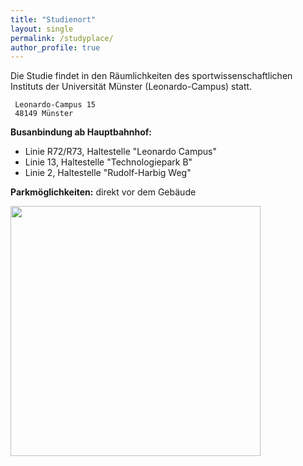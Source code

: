 ```yaml
---
title: "Studienort"
layout: single
permalink: /studyplace/
author_profile: true
---
```


Die Studie findet in den Räumlichkeiten des sportwissenschaftlichen Instituts der Universität Münster (Leonardo-Campus) statt.

     Leonardo-Campus 15  
     48149 Münster

**Busanbindung ab Hauptbahnhof:**
- Linie R72/R73, Haltestelle "Leonardo Campus"   
- Linie 13, Haltestelle "Technologiepark B"   
- Linie 2, Haltestelle "Rudolf-Harbig Weg" 

**Parkmöglichkeiten:** direkt vor dem Gebäude

<img src="/MONALI-webpage/assets/images/Anfahrt_Leo15.jpg" width="400">    
